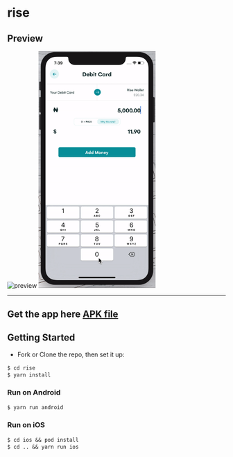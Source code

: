 # rise

## Preview

<span>
<img src="./docs/assets/preview1.gif" alt="preview"  width="270" />
<img src="./docs/assets/preview2.gif" alt="preview"  width="270" />
</span>

<hr />

## Get the app here [APK file](https://github.com/rajibola/rise/releases/tag/0.1.0)

## Getting Started

- Fork or Clone the repo, then set it up:

```
$ cd rise
$ yarn install
```

### Run on Android

```
$ yarn run android
```

### Run on iOS

```
$ cd ios && pod install
$ cd .. && yarn run ios
```
